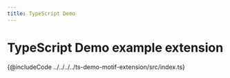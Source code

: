 ```yaml
---
title: TypeScript Demo
---
```


# TypeScript Demo example extension

{@includeCode ../../../../ts-demo-motif-extension/src/index.ts}